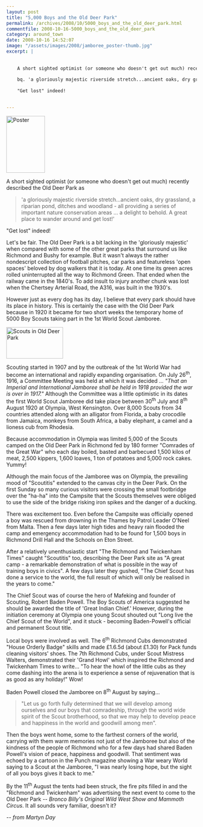 ```yaml
---
layout: post
title: "5,000 Boys and the Old Deer Park"
permalink: /archives/2008/10/5000_boys_and_the_old_deer_park.html
commentfile: 2008-10-16-5000_boys_and_the_old_deer_park
category: around_town
date: 2008-10-16 14:52:07
image: "/assets/images/2008/jamboree_poster-thumb.jpg"
excerpt: |
    
    
    A short sighted optimist (or someone who doesn't get out much) recently described the Old Deer Park as 
    
    bq. 'a gloriously majestic riverside stretch...ancient oaks, dry grassland, a riparian pond, ditches and woodland - all providing a series of important nature conservation areas ...  a delight to behold.  A great place to wander around and get lost!'
    
    "Get lost" indeed!
    

---
```


<a href="/assets/images/2008/jamboree_poster.jpg"><img src="/assets/images/2008/jamboree_poster-thumb.jpg" width="102" height="150" alt="Poster" class="photo right" /></a>

A short sighted optimist (or someone who doesn't get out much) recently described the Old Deer Park as

> 'a gloriously majestic riverside stretch...ancient oaks, dry grassland, a riparian pond, ditches and woodland - all providing a series of important nature conservation areas ... a delight to behold. A great place to wander around and get lost!'

"Get lost" indeed!

Let's be fair. The Old Deer Park is a bit lacking in the 'gloriously majestic' when compared with some of the other great parks that surround us like Richmond and Bushy for example. But it wasn't always the rather nondescript collection of football pitches, car parks and featureless 'open spaces' beloved by dog walkers that it is today. At one time its green acres rolled uninterrupted all the way to Richmond Green. That ended when the railway came in the 1840's. To add insult to injury another chunk was lost when the Chertsey Arterial Road, the A316, was built in the 1930's.

However just as every dog has its day, I believe that every park should have its place in history. This is certainly the case with the Old Deer Park because in 1920 it became for two short weeks the temporary home of 5000 Boy Scouts taking part in the 1st World Scout Jamboree.

<a href="/assets/images/2008/scouts_deerpark.jpg"><img src="/assets/images/2008/scouts_deerpark-thumb.jpg" width="150" height="83" alt="Scouts in Old Deer Park" class="photo right" /></a>

Scouting started in 1907 and by the outbreak of the 1st World War had become an international and rapidly expanding organisation. On July 26<sup>th</sup>, 1916, a Committee Meeting was held at which it was decided ... <em>"That an Imperial and International Jamboree shall be held in 1918 provided the war is over in 1917."</em> Although the Committee was a little optimistic in its dates the first World Scout Jamboree did take place between 30<sup>th</sup> July and 8<sup>th</sup> August 1920 at Olympia, West Kensington. Over 8,000 Scouts from 34 countries attended along with an alligator from Florida, a baby crocodile from Jamaica, monkeys from South Africa, a baby elephant, a camel and a lioness cub from Rhodesia.

Because accommodation in Olympia was limited 5,000 of the Scouts camped on the Old Deer Park in Richmond fed by 180 former "Comrades of the Great War" who each day boiled, basted and barbecued 1,500 kilos of meat, 2,500 kippers, 1,600 loaves, 1 ton of potatoes and 5,000 rock cakes. Yummy!

Although the main focus of the Jamboree was on Olympia, the prevailing mood of "Scoutitis" extended to the canvas city in the Deer Park. On the first Sunday so many curious visitors were crossing the small footbridge over the "ha-ha" into the Campsite that the Scouts themselves were obliged to use the side of the bridge risking iron spikes and the danger of a ducking.

There was excitement too. Even before the Campsite was officially opened a boy was rescued from drowning in the Thames by Patrol Leader O'Neel from Malta. Then a few days later high tides and heavy rain flooded the camp and emergency accommodation had to be found for 1,500 boys in Richmond Drill Hall and the Schools on Eton Street.

After a relatively unenthusiastic start "The Richmond and Twickenham Times" caught "Scoutitis" too, describing the Deer Park site as "A great camp - a remarkable demonstration of what is possible in the way of training boys in civics". A few days later they gushed, "The Chief Scout has done a service to the world, the full result of which will only be realised in the years to come."

The Chief Scout was of course the hero of Mafeking and founder of Scouting, Robert Baden Powell. The Boy Scouts of America suggested he should be awarded the title of 'Great Indian Chief.' However, during the initiation ceremony at Olympia one young Scout shouted out "Long live the Chief Scout of the World", and it stuck - becoming Baden-Powell's official and permanent Scout title.

Local boys were involved as well. The 6<sup>th</sup> Richmond Cubs demonstrated "House Orderly Badge" skills and made £1.6.5d (about £1.30) for Pack funds cleaning visitors' shoes. The 7th Richmond Cubs, under Scout Mistress Walters, demonstrated their 'Grand Howl' which inspired the Richmond and Twickenham Times to write... "To hear the howl of the little cubs as they come dashing into the arena is to experience a sense of rejuvenation that is as good as any holiday!" Wow!

Baden Powell closed the Jamboree on 8<sup>th</sup> August by saying...

> "Let us go forth fully determined that we will develop among ourselves and our boys that comradeship, through the world wide spirit of the Scout brotherhood, so that we may help to develop peace and happiness in the world and goodwill among men".

Then the boys went home, some to the farthest corners of the world, carrying with them warm memories not just of the Jamboree but also of the kindness of the people of Richmond who for a few days had shared Baden Powell's vision of peace, happiness and goodwill. That sentiment was echoed by a cartoon in the Punch magazine showing a War weary World saying to a Scout at the Jamboree, "I was nearly losing hope, but the sight of all you boys gives it back to me."

By the 11<sup>th</sup> August the tents had been struck, the fire pits filled in and the "Richmond and Twickenham" was advertising the next event to come to the Old Deer Park -- *Bronco Billy's Original Wild West Show and Mammoth Circus*. It all sounds very familiar, doesn't it?

<cite>-- from Martyn Day</cite>
